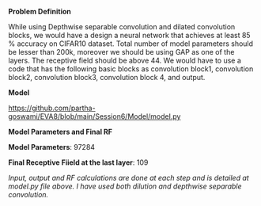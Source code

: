 **Problem Definition**


While using Depthwise separable convolution and dilated convolution blocks, we would have a design a neural network that achieves at least 85 % accuracy on CIFAR10 dataset. Total number of model parameters should be lesser than 200k, moreover we should be using GAP as one of the layers. The receptive field should be above 44. We would have to use a code that has the following basic blocks as convolution block1, convolution block2, convolution block3, convolution block 4, and output.



**Model**

https://github.com/partha-goswami/EVA8/blob/main/Session6/Model/model.py



**Model Parameters and Final RF**

**Model Parameters**: 97284

**Final Receptive Fiield at the last layer**: 109

_Input, output and RF calculations are done at each step and is detailed at model.py file above. I have used both dilution and depthwise separable convolution._
